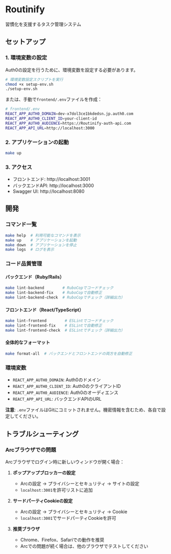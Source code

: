 # Routinify

習慣化を支援するタスク管理システム

## セットアップ

### 1. 環境変数の設定

Auth0の設定を行うために、環境変数を設定する必要があります。

```bash
# 環境変数設定スクリプトを実行
chmod +x setup-env.sh
./setup-env.sh
```

または、手動で`frontend/.env`ファイルを作成：

```bash
# frontend/.env
REACT_APP_AUTH0_DOMAIN=dev-x7dol3ce1bkdedsn.jp.auth0.com
REACT_APP_AUTH0_CLIENT_ID=your-client-id
REACT_APP_AUTH0_AUDIENCE=https://Routinify-auth-api.com
REACT_APP_API_URL=http://localhost:3000
```

### 2. アプリケーションの起動

```bash
make up
```

### 3. アクセス

- フロントエンド: http://localhost:3001
- バックエンドAPI: http://localhost:3000
- Swagger UI: http://localhost:8080

## 開発

### コマンド一覧

```bash
make help  # 利用可能なコマンドを表示
make up    # アプリケーションを起動
make down  # アプリケーションを停止
make logs  # ログを表示
```

### コード品質管理

#### バックエンド（Ruby/Rails）
```bash
make lint-backend        # RuboCopでコードチェック
make lint-backend-fix    # RuboCopで自動修正
make lint-backend-check  # RuboCopでチェック（詳細出力）
```

#### フロントエンド（React/TypeScript）
```bash
make lint-frontend        # ESLintでコードチェック
make lint-frontend-fix    # ESLintで自動修正
make lint-frontend-check  # ESLintでチェック（詳細出力）
```

#### 全体的なフォーマット
```bash
make format-all  # バックエンドとフロントエンドの両方を自動修正
```

### 環境変数

- `REACT_APP_AUTH0_DOMAIN`: Auth0のドメイン
- `REACT_APP_AUTH0_CLIENT_ID`: Auth0のクライアントID
- `REACT_APP_AUTH0_AUDIENCE`: Auth0のオーディエンス
- `REACT_APP_API_URL`: バックエンドAPIのURL

**注意**: `.env`ファイルはGitにコミットされません。機密情報を含むため、各自で設定してください。

## トラブルシューティング

### Arcブラウザでの問題

Arcブラウザでログイン時に新しいウィンドウが開く場合：

1. **ポップアップブロッカーの設定**
   - Arcの設定 → プライバシーとセキュリティ → サイトの設定
   - `localhost:3001`を許可リストに追加

2. **サードパーティCookieの設定**
   - Arcの設定 → プライバシーとセキュリティ → Cookie
   - `localhost:3001`でサードパーティCookieを許可

3. **推奨ブラウザ**
   - Chrome、Firefox、Safariでの動作を推奨
   - Arcでの問題が続く場合は、他のブラウザでテストしてください

